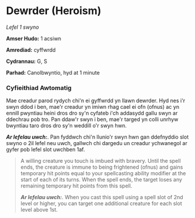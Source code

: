 # Dewrder (Heroism)

*Lefel 1 swyno*

**Amser Hudo:** 1 acsiwn

**Amrediad:** cyffwrdd

**Cydrannau:** G, S

**Parhad:** Canolbwyntio, hyd at 1 minute

### Cyfieithiad Awtomatig

Mae creadur parod rydych chi'n ei gyffwrdd yn llawn dewrder. Hyd nes i'r swyn ddod i ben, mae'r creadur yn imiwn rhag cael ei ofn (ofnus) ac yn ennill pwyntiau heini dros dro sy'n cyfateb i'ch addasydd gallu swyn ar ddechrau pob tro. Pan ddaw'r swyn i ben, mae'r targed yn colli unrhyw bwyntiau taro dros dro sy'n weddill o'r swyn hwn.

***Ar lefelau uwch:***. Pan fyddwch chi'n llunio'r swyn hwn gan ddefnyddio slot swyno o 2il lefel neu uwch, gallwch chi dargedu un creadur ychwanegol ar gyfer pob lefel slot uwchben 1af.

>  A willing creature you touch is imbued with bravery. Until the spell ends, the creature is immune to being frightened (ofnus) and gains temporary hit points equal to your spellcasting ability modifier at the start of each of its turns. When the spell ends, the target loses any remaining temporary hit points from this spell.
>  
>  ***Ar lefelau uwch:***. When you cast this spell using a spell slot of 2nd level or higher, you can target one additional creature for each slot level above 1st.